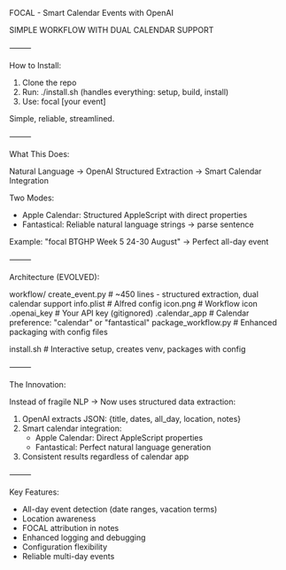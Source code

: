FOCAL - Smart Calendar Events with OpenAI

SIMPLE WORKFLOW WITH DUAL CALENDAR SUPPORT

⸻

How to Install:

1. Clone the repo
2. Run: ./install.sh (handles everything: setup, build, install)
3. Use: focal [your event]

Simple, reliable, streamlined.

⸻

What This Does:

Natural Language → OpenAI Structured Extraction → Smart Calendar Integration

Two Modes:
- Apple Calendar: Structured AppleScript with direct properties
- Fantastical: Reliable natural language strings → parse sentence

Example: "focal BTGHP Week 5 24-30 August" → Perfect all-day event

⸻

Architecture (EVOLVED):

workflow/
  create_event.py      # ~450 lines - structured extraction, dual calendar support
  info.plist          # Alfred config
  icon.png            # Workflow icon
  .openai_key         # Your API key (gitignored)
  .calendar_app       # Calendar preference: "calendar" or "fantastical"
  package_workflow.py # Enhanced packaging with config files
  
install.sh           # Interactive setup, creates venv, packages with config

⸻

The Innovation:

Instead of fragile NLP → Now uses structured data extraction:
1. OpenAI extracts JSON: {title, dates, all_day, location, notes}
2. Smart calendar integration:
   - Apple Calendar: Direct AppleScript properties
   - Fantastical: Perfect natural language generation
3. Consistent results regardless of calendar app

⸻

Key Features:
- All-day event detection (date ranges, vacation terms)
- Location awareness
- FOCAL attribution in notes
- Enhanced logging and debugging
- Configuration flexibility
- Reliable multi-day events
